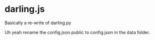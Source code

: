 # darling.js

Basically a re-write of darling.py

Uh yeah rename the config.json.public to config.json in the data folder.
